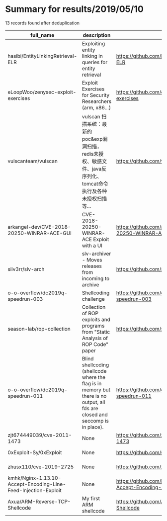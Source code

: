 
# Summary for results/2019/05/10
    
13 records found after deduplication

| full_name | description | html_url | matched_list | matched_count | pushed_at | size | stargazers_count | language | forks_count |
|----------------------------------------------------------------|-------------------------------------------------------------------------------------------------------------------------------|-----------------------------------------------------------------------------------|-----------------------|-----------------|---------------------------|--------|--------------------|------------|---------------|
| hasibi/EntityLinkingRetrieval-ELR | Exploiting entity linking in queries for entity retrieval | https://github.com/hasibi/EntityLinkingRetrieval-ELR | ['exploit'] | 1 | 2019-05-10 16:40:00+00:00 | 17036 | 78 | Python | 25 |
| eLoopWoo/zenysec-exploit-exercises | Exploit Exercises for Security Researchers (arm, x86...) | https://github.com/eLoopWoo/zenysec-exploit-exercises | ['exploit'] | 1 | 2019-05-10 23:23:56+00:00 | 3333 | 10 | C | 7 |
| vulscanteam/vulscan | vulscan 扫描系统：最新的poc&exp漏洞扫描，redis未授权、敏感文件、java反序列化、tomcat命令执行及各种未授权扫描等... | https://github.com/vulscanteam/vulscan | ['vulnerability poc'] | 1 | 2019-05-10 09:45:16+00:00 | 52025 | 509 | Python | 166 |
| arkangel-dev/CVE-2018-20250-WINRAR-ACE-GUI | CVE-2018-20250-WINRAR-ACE Exploit with a UI | https://github.com/arkangel-dev/CVE-2018-20250-WINRAR-ACE-GUI | ['cve-2', 'exploit'] | 2 | 2019-05-10 05:37:10+00:00 | 119 | 10 | C# | 4 |
| silv3rr/slv-arch | slv-archiver - Moves releases from incoming to archive | https://github.com/silv3rr/slv-arch | ['0day'] | 1 | 2019-05-10 13:28:42+00:00 | 9 | 1 | Shell | 0 |
| o-o-overflow/dc2019q-speedrun-003 | Shellcoding challenge | https://github.com/o-o-overflow/dc2019q-speedrun-003 | ['shellcode'] | 1 | 2019-05-10 16:49:51+00:00 | 18 | 1 | Python | 2 |
| season-lab/rop-collection | Collection of ROP exploits and programs from "Static Analysis of ROP Code" paper | https://github.com/season-lab/rop-collection | ['exploit'] | 1 | 2019-05-10 17:40:09+00:00 | 2 | 2 | | 0 |
| o-o-overflow/dc2019q-speedrun-011 | Blind shellcoding (shellcode where the flag is in memory but there is no output, all fds are closed and seccomp is in place). | https://github.com/o-o-overflow/dc2019q-speedrun-011 | ['shellcode'] | 1 | 2019-05-10 15:58:36+00:00 | 27 | 1 | Python | 2 |
| zjt674449039/cve-2011-1473 | None | https://github.com/zjt674449039/cve-2011-1473 | ['cve-2'] | 1 | 2019-05-10 05:50:11+00:00 | 114 | 0 | | 0 |
| 0xExploit-Sy/0xExploit | None | https://github.com/0xExploit-Sy/0xExploit | ['exploit'] | 1 | 2019-05-10 03:55:31+00:00 | 0 | 0 | | 0 |
| zhusx110/cve-2019-2725 | None | https://github.com/zhusx110/cve-2019-2725 | ['cve-2'] | 1 | 2019-05-10 09:09:53+00:00 | 2 | 7 | Python | 0 |
| kmhk/Nginx-1.13.10-Accept-Encoding-Line-Feed-Injection-Exploit | None | https://github.com/kmhk/Nginx-1.13.10-Accept-Encoding-Line-Feed-Injection-Exploit | ['exploit'] | 1 | 2019-05-10 21:04:50+00:00 | 0 | 0 | | 0 |
| Axua/ARM-Reverse-TCP-Shellcode | My first ARM shellcode | https://github.com/Axua/ARM-Reverse-TCP-Shellcode | ['shellcode'] | 1 | 2019-05-10 21:44:50+00:00 | 0 | 0 | Assembly | 0 |
